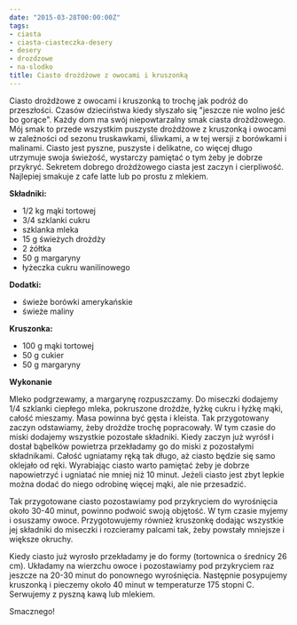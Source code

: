 ```yaml
---
date: "2015-03-28T00:00:00Z"
tags:
- ciasta
- ciasta-ciasteczka-desery
- desery
- drozdzowe
- na-slodko
title: Ciasto drożdżowe z owocami i kruszonką
---
```

Ciasto drożdżowe z owocami i kruszonką to trochę jak podróż do przeszłości. Czasów dzieciństwa kiedy słyszało się "jeszcze nie wolno jeść bo gorące". Każdy dom ma swój niepowtarzalny smak ciasta drożdżowego. Mój smak to przede wszystkim puszyste drożdżowe z kruszonką i owocami w zależności od sezonu truskawkami, śliwkami, a w tej wersji z borówkami i malinami. Ciasto jest pyszne, puszyste i delikatne, co więcej długo utrzymuje swoja świeżość, wystarczy pamiętać o tym żeby je dobrze przykryć. Sekretem dobrego drożdżowego ciasta jest zaczyn i cierpliwość. Najlepiej smakuje z cafe latte lub po prostu z mlekiem.

**Składniki:**
* 1/2 kg mąki tortowej
* 3/4 szklanki cukru
* szklanka mleka
* 15 g świeżych drożdży
* 2 żółtka
* 50 g margaryny
* łyżeczka cukru wanilinowego

**Dodatki:**
* świeże borówki amerykańskie
* świeże maliny

**Kruszonka:**
* 100 g mąki tortowej
* 50 g cukier
* 50 g margaryny

**Wykonanie**

Mleko podgrzewamy, a margarynę rozpuszczamy. Do miseczki dodajemy 1/4 szklanki ciepłego mleka, pokruszone drożdże, łyżkę cukru i łyżkę mąki, całość mieszamy. Masa powinna być gęsta i kleista. Tak przygotowany zaczyn odstawiamy, żeby drożdże trochę popracowały. W tym czasie do miski dodajemy wszystkie pozostałe składniki. Kiedy zaczyn już wyrósł i dostał bąbelków powietrza przekładamy go do miski z pozostałymi składnikami. Całość ugniatamy ręką tak długo, aż ciasto będzie się samo oklejało od ręki. Wyrabiając ciasto warto pamiętać żeby je dobrze napowietrzyć i ugniatać nie mniej niż 10 minut. Jeżeli ciasto jest zbyt lepkie można dodać do niego odrobinę więcej mąki, ale nie przesadzić.

Tak przygotowane ciasto pozostawiamy pod przykryciem do wyrośnięcia około 30-40 minut, powinno podwoić swoją objętość. W tym czasie myjemy i osuszamy owoce. Przygotowujemy również kruszonkę dodając wszystkie jej składniki do miseczki i rozcieramy palcami tak, żeby powstały mniejsze i większe okruchy.

Kiedy ciasto już wyrosło przekładamy je do formy (tortownica o średnicy 26 cm). Układamy na wierzchu owoce i pozostawiamy pod przykryciem raz jeszcze na 20-30 minut do ponownego wyrośnięcia. Następnie posypujemy kruszonką i pieczemy około 40 minut w temperaturze 175 stopni C. Serwujemy z pyszną kawą lub mlekiem.

Smacznego!